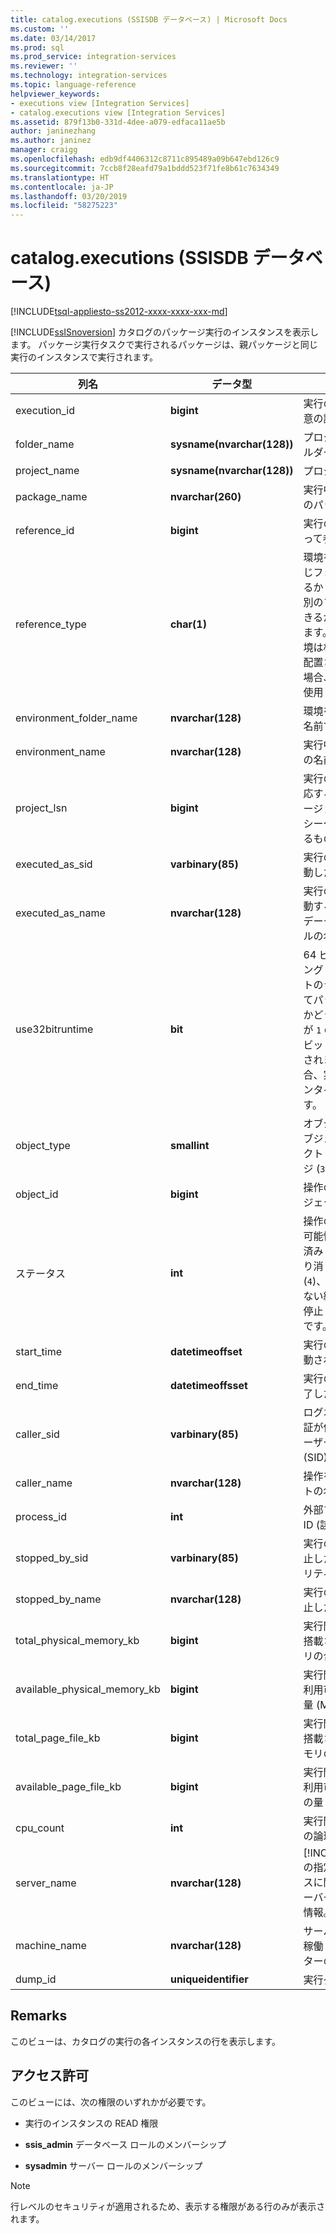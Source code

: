 ```yaml
---
title: catalog.executions (SSISDB データベース) | Microsoft Docs
ms.custom: ''
ms.date: 03/14/2017
ms.prod: sql
ms.prod_service: integration-services
ms.reviewer: ''
ms.technology: integration-services
ms.topic: language-reference
helpviewer_keywords:
- executions view [Integration Services]
- catalog.executions view [Integration Services]
ms.assetid: 879f13b0-331d-4dee-a079-edfaca11ae5b
author: janinezhang
ms.author: janinez
manager: craigg
ms.openlocfilehash: edb9df4406312c8711c895489a09b647ebd126c9
ms.sourcegitcommit: 7ccb8f28eafd79a1bddd523f71fe8b61c7634349
ms.translationtype: HT
ms.contentlocale: ja-JP
ms.lasthandoff: 03/20/2019
ms.locfileid: "58275223"
---
```

# <a name="catalogexecutions-ssisdb-database"></a>catalog.executions (SSISDB データベース)
[!INCLUDE[tsql-appliesto-ss2012-xxxx-xxxx-xxx-md](../../includes/tsql-appliesto-ss2012-xxxx-xxxx-xxx-md.md)]

  [!INCLUDE[ssISnoversion](../../includes/ssisnoversion-md.md)] カタログのパッケージ実行のインスタンスを表示します。 パッケージ実行タスクで実行されるパッケージは、親パッケージと同じ実行のインスタンスで実行されます。  
  
|列名|データ型|[説明]|  
|-----------------|---------------|-----------------|  
|execution_id|**bigint**|実行のインスタンスの一意の識別子 (ID)。|  
|folder_name|**sysname(nvarchar(128))**|プロジェクトを含むフォルダーの名前。|  
|project_name|**sysname(nvarchar(128))**|プロジェクトの名前。|  
|package_name|**nvarchar(260)**|実行中に開始された最初のパッケージの名前。|  
|reference_id|**bigint**|実行のインスタンスによって参照される環境。|  
|reference_type|**char(1)**|環境をプロジェクトと同じフォルダーに配置できるか (相対参照)、または別のフォルダーに配置できるか (絶対参照) を示します。 値が `R` の場合、環境は相対参照を使用して配置されます。 値が `A` の場合、環境は絶対参照を使用して配置されます。|  
|environment_folder_name|**nvarchar(128)**|環境を含むフォルダーの名前です。|  
|environment_name|**nvarchar(128)**|実行中に参照された環境の名前。|  
|project_lsn|**bigint**|実行のインスタンスに対応するプロジェクトのバージョン。 この番号は、シーケンシャルを保証するものではありません。|  
|executed_as_sid|**varbinary(85)**|実行のインスタンスを起動したユーザーの SID。|  
|executed_as_name|**nvarchar(128)**|実行のインスタンスを起動するために使用されたデータベース プリンシパルの名前。|  
|use32bitruntime|**bit**|64 ビット オペレーティング システムで 32 ビットのランタイムを使用してパッケージを実行するかどうかを示します。 値が `1` の場合、実行は 32 ビット ランタイムで実行されます。 値が `0` の場合、実行は 64 ビット ランタイムで実行されます。|  
|object_type|**smallint**|オブジェクトの種類。 オブジェクトは、プロジェクト (`20`) またはパッケージ (`30`) です。|  
|object_id|**bigint**|操作の影響を受けるオブジェクトの ID。|  
|ステータス|**int**|操作の状態。 使用される可能性がある値は、作成済み (`1`)、実行中 (`2`)、取り消し済み (`3`)、失敗 (`4`)、保留中 (`5`)、予期しない終了 (`6`)、成功 (`7`)、停止 (`8`)、および完了 (`9`) です。|  
|start_time|**datetimeoffset**|実行のインスタンスが起動された時間。|  
|end_time|**datetimeoffsset**|実行のインスタンスが終了した時間。|  
|caller_sid|**varbinary(85)**|ログオンに Windows 認証が使用された場合はユーザーのセキュリティ ID (SID)。|  
|caller_name|**nvarchar(128)**|操作を実行したアカウントの名前。|  
|process_id|**int**|外部プロセスのプロセス ID (該当する場合)。|  
|stopped_by_sid|**varbinary(85)**|実行のインスタンスを停止したユーザーのセキュリティ ID (SID)。|  
|stopped_by_name|**nvarchar(128)**|実行のインスタンスを停止したユーザーの名前。|  
|total_physical_memory_kb|**bigint**|実行開始時にサーバーに搭載されている物理メモリの合計 (MB 単位)。|  
|available_physical_memory_kb|**bigint**|実行開始時にサーバーで利用可能な物理メモリの量 (MB 単位)。|  
|total_page_file_kb|**bigint**|実行開始時にサーバーに搭載されているページ メモリの合計 (MB 単位)。|  
|available_page_file_kb|**bigint**|実行開始時にサーバーで利用可能なページ メモリの量 (MB 単位)。|  
|cpu_count|**int**|実行開始時のサーバー上の論理 CPU の数。|  
|server_name|**nvarchar(128)**|[!INCLUDE[ssNoVersion](../../includes/ssnoversion-md.md)] の指定されたインスタンスに関する Windows サーバーとインスタンスの情報。|  
|machine_name|**nvarchar(128)**|サーバー インスタンスが稼働しているコンピューターの名前。|  
|dump_id|**uniqueidentifier**|実行ダンプの ID。|  
  
## <a name="remarks"></a>Remarks  
 このビューは、カタログの実行の各インスタンスの行を表示します。  
  
## <a name="permissions"></a>アクセス許可  
 このビューには、次の権限のいずれかが必要です。  
  
-   実行のインスタンスの READ 権限  
  
-   **ssis_admin** データベース ロールのメンバーシップ  
  
-   **sysadmin** サーバー ロールのメンバーシップ  
  
> [!NOTE]  
>  行レベルのセキュリティが適用されるため、表示する権限がある行のみが表示されます。  
  
  
